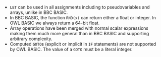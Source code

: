   * `LET` can be used in all assignments including to pseudovariables and arrays, unlike in BBC BASIC.
  * In BBC BASIC, the function `RND(x)` can return either a float or integer.  In OWL BASIC we always return a 64-bit float.
  * Array operations have been merged with normal scalar expressions making them much more general than in BBC BASIC and supporting arbitrary complexity.
  * Computed `GOTO`s (explicit or implicit in `IF` statements) are not supported by OWL BASIC. The value of a `GOTO` must be a literal integer.